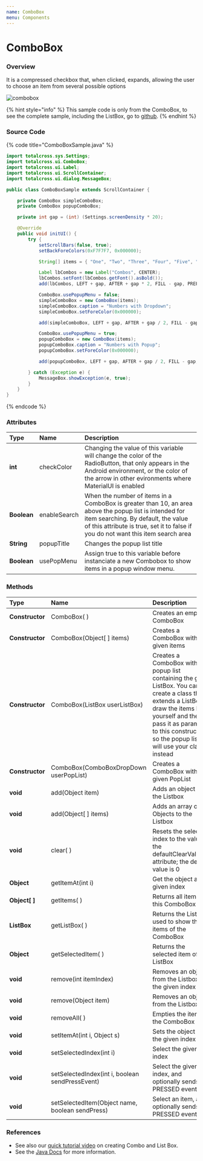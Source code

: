 ```yaml
---
name: ComboBox
menu: Components
---
```


# ComboBox

### Overview

It is a compressed checkbox that, when clicked, expands, allowing the user to choose an item from several possible options

![combobox](./assets/combobox-sample.gif)

{% hint style="info" %}
This sample code is only from the ComboBox, to see the complete sample, including the ListBox, go to [github](https://github.com/TotalCross/TCSample/blob/master/src/main/java/totalcross/sample/components/ui/ComboListSample.java).
{% endhint %}

### Source Code

{% code title="ComboBoxSample.java" %}

```java
import totalcross.sys.Settings;
import totalcross.ui.ComboBox;
import totalcross.ui.Label;
import totalcross.ui.ScrollContainer;
import totalcross.ui.dialog.MessageBox;

public class ComboBoxSample extends ScrollContainer {

	private ComboBox simpleComboBox;
	private ComboBox popupComboBox;

	private int gap = (int) (Settings.screenDensity * 20);

	@Override
	public void initUI() {
		try {
			setScrollBars(false, true);
			setBackForeColors(0xF7F7F7, 0x000000);

			String[] items = { "One", "Two", "Three", "Four", "Five", "Six", "Seven", "Eight", "Nine", "Ten" };

			Label lbCombos = new Label("Combos", CENTER);
			lbCombos.setFont(lbCombos.getFont().asBold());
			add(lbCombos, LEFT + gap, AFTER + gap * 2, FILL - gap, PREFERRED);

			ComboBox.usePopupMenu = false;
			simpleComboBox = new ComboBox(items);
			simpleComboBox.caption = "Numbers with Dropdown";
			simpleComboBox.setForeColor(0x000000);

			add(simpleComboBox, LEFT + gap, AFTER + gap / 2, FILL - gap, PREFERRED);

			ComboBox.usePopupMenu = true;
			popupComboBox = new ComboBox(items);
			popupComboBox.caption = "Numbers with Popup";
			popupComboBox.setForeColor(0x000000);

			add(popupComboBox, LEFT + gap, AFTER + gap / 2, FILL - gap, PREFERRED);

		} catch (Exception e) {
			MessageBox.showException(e, true);
		}
	}
}
```

{% endcode %}

### Attributes

| Type        | Name         | Description                                                                                                                                                                                                                       |
| :---------- | :----------- | :-------------------------------------------------------------------------------------------------------------------------------------------------------------------------------------------------------------------------------- |
| **int**     | checkColor   | Changing the value of this variable will change the color of the RadioButton, that only appears in the Android environment, or the color of the arrow in other evironments where MaterialUI is enabled                            |
| **Boolean** | enableSearch | When the number of items in a ComboBox is greater than 10, an area above the popup list is intended for item searching. By default, the value of this attribute is true, set it to false if you do not want this item search area |
| **String**  | popupTitle   | Changes the popup list title                                                                                                                                                                                                      |
| **Boolean** | usePopMenu   | Assign true to this variable before instanciate a new Combobox to show items in a popup window menu.                                                                                                                              |

### Methods

| Type            | Name                                              | Description                                                                                                                                                                                                                                     |
| :-------------- | :------------------------------------------------ | :---------------------------------------------------------------------------------------------------------------------------------------------------------------------------------------------------------------------------------------------- |
| **Constructor** | ComboBox\( \)                                     | Creates an empty ComboBox                                                                                                                                                                                                                       |
| **Constructor** | ComboBox\(Object\[ \] items\)                     | Creates a ComboBox with the given items                                                                                                                                                                                                         |
| **Constructor** | ComboBox\(ListBox userListBox\)                   | Creates a ComboBox with a popup list containing the given ListBox. You can create a class that extends a ListBox to draw the items by yourself and then pass it as parameter to this constructor, so the popup list will use your class instead |
| **Constructor** | ComboBox\(ComboBoxDropDown userPopList\)          | Creates a ComboBox with the given PopList                                                                                                                                                                                                       |
| **void**        | add\(Object item\)                                | Adds an object to the Listbox                                                                                                                                                                                                                   |
| **void**        | add\(Object\[ \] items\)                          | Adds an array of Objects to the Listbox                                                                                                                                                                                                         |
| **void**        | clear\( \)                                        | Resets the selected index to the value of the defaultClearValueInt attribute; the default value is 0                                                                                                                                            |
| **Object**      | getItemAt\(int i\)                                | Get the object at the given index                                                                                                                                                                                                               |
| **Object\[ \]** | getItems\( \)                                     | Returns all items in this ComboBox                                                                                                                                                                                                              |
| **ListBox**     | getListBox\( \)                                   | Returns the ListBox used to show the items of the ComboBox                                                                                                                                                                                      |
| **Object**      | getSelectedItem\( \)                              | Returns the selected item of the ListBox                                                                                                                                                                                                        |
| **void**        | remove\(int itemIndex\)                           | Removes an object from the Listbox at the given index                                                                                                                                                                                           |
| **void**        | remove\(Object item\)                             | Removes an object from the Listbox                                                                                                                                                                                                              |
| **void**        | removeAll\( \)                                    | Empties the items of the ComboBox                                                                                                                                                                                                               |
| **void**        | setItemAt\(int i, Object s\)                      | Sets the object at the given index                                                                                                                                                                                                              |
| **void**        | setSelectedIndex\(int i\)                         | Select the given index                                                                                                                                                                                                                          |
| **void**        | setSelectedIndex\(int i, boolean sendPressEvent\) | Select the given index, and optionally sends a PRESSED event                                                                                                                                                                                    |
| **void**        | setSelectedItem\(Object name, boolean sendPress\) | Select an item, and optionally sends a PRESSED event                                                                                                                                                                                            |

### References

- See also our [quick tutorial video](https://www.youtube.com/watch?v=UN67cUHuD7M) on creating Combo and List Box.
- See the [Java Docs](https://rs.totalcross.com/doc/totalcross/ui/Button.html) for more information.
